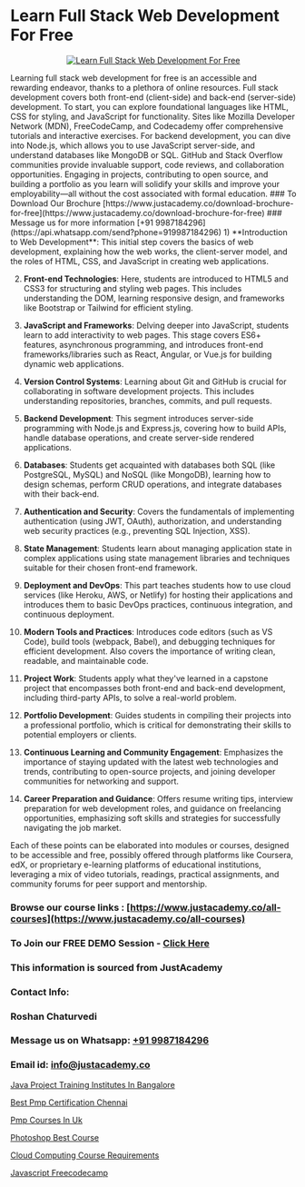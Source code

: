 # Learn Full Stack Web Development For Free

<p align="center">
  <a href="https://justacademy.co/program-detail/full-stack-web-development">
    <img src="https://justacademy.co/storage2/program_images/1704700371.webp" alt="Learn Full Stack Web Development For Free">
  </a>
</p>
Learning full stack web development for free is an accessible and rewarding endeavor, thanks to a plethora of online resources. Full stack development covers both front-end (client-side) and back-end (server-side) development. To start, you can explore foundational languages like HTML, CSS for styling, and JavaScript for functionality. Sites like Mozilla Developer Network (MDN), FreeCodeCamp, and Codecademy offer comprehensive tutorials and interactive exercises. For backend development, you can dive into Node.js, which allows you to use JavaScript server-side, and understand databases like MongoDB or SQL. GitHub and Stack Overflow communities provide invaluable support, code reviews, and collaboration opportunities. Engaging in projects, contributing to open source, and building a portfolio as you learn will solidify your skills and improve your employability—all without the cost associated with formal education.
### To Download Our Brochure [https://www.justacademy.co/download-brochure-for-free](https://www.justacademy.co/download-brochure-for-free)
### Message us for more information [+91 9987184296](https://api.whatsapp.com/send?phone=919987184296)
1) **Introduction to Web Development**: This initial step covers the basics of web development, explaining how the web works, the client-server model, and the roles of HTML, CSS, and JavaScript in creating web applications.

2) **Front-end Technologies**: Here, students are introduced to HTML5 and CSS3 for structuring and styling web pages. This includes understanding the DOM, learning responsive design, and frameworks like Bootstrap or Tailwind for efficient styling.

3) **JavaScript and Frameworks**: Delving deeper into JavaScript, students learn to add interactivity to web pages. This stage covers ES6+ features, asynchronous programming, and introduces front-end frameworks/libraries such as React, Angular, or Vue.js for building dynamic web applications.

4) **Version Control Systems**: Learning about Git and GitHub is crucial for collaborating in software development projects. This includes understanding repositories, branches, commits, and pull requests.

5) **Backend Development**: This segment introduces server-side programming with Node.js and Express.js, covering how to build APIs, handle database operations, and create server-side rendered applications.

6) **Databases**: Students get acquainted with databases both SQL (like PostgreSQL, MySQL) and NoSQL (like MongoDB), learning how to design schemas, perform CRUD operations, and integrate databases with their back-end.

7) **Authentication and Security**: Covers the fundamentals of implementing authentication (using JWT, OAuth), authorization, and understanding web security practices (e.g., preventing SQL Injection, XSS).

8) **State Management**: Students learn about managing application state in complex applications using state management libraries and techniques suitable for their chosen front-end framework.

9) **Deployment and DevOps**: This part teaches students how to use cloud services (like Heroku, AWS, or Netlify) for hosting their applications and introduces them to basic DevOps practices, continuous integration, and continuous deployment.

10) **Modern Tools and Practices**: Introduces code editors (such as VS Code), build tools (webpack, Babel), and debugging techniques for efficient development. Also covers the importance of writing clean, readable, and maintainable code.

11) **Project Work**: Students apply what they've learned in a capstone project that encompasses both front-end and back-end development, including third-party APIs, to solve a real-world problem.

12) **Portfolio Development**: Guides students in compiling their projects into a professional portfolio, which is critical for demonstrating their skills to potential employers or clients.

13) **Continuous Learning and Community Engagement**: Emphasizes the importance of staying updated with the latest web technologies and trends, contributing to open-source projects, and joining developer communities for networking and support.

14) **Career Preparation and Guidance**: Offers resume writing tips, interview preparation for web development roles, and guidance on freelancing opportunities, emphasizing soft skills and strategies for successfully navigating the job market.

Each of these points can be elaborated into modules or courses, designed to be accessible and free, possibly offered through platforms like Coursera, edX, or proprietary e-learning platforms of educational institutions, leveraging a mix of video tutorials, readings, practical assignments, and community forums for peer support and mentorship.

### Browse our course links : [https://www.justacademy.co/all-courses](https://www.justacademy.co/all-courses) 
### To Join our FREE DEMO Session - [Click Here](https://www.justacademy.co/register-for-course-demo)


### This information is sourced from JustAcademy
### Contact Info:
### Roshan Chaturvedi
### Message us on Whatsapp: [+91 9987184296](https://api.whatsapp.com/send?phone=919987184296)
### Email id: [info@justacademy.co](mailto:info@justacademy.co)
                
[Java Project Training Institutes In Bangalore](https://www.linkedin.com/pulse/java-project-training-institutes-bangalore-justacademy-liverpool-mvg9f?trackingId=Q3HzeA2XQSmSdVeydGLgDA%3D%3D&lipi=urn%3Ali%3Apage%3Ad_flagship3_company_admin%3BeTOZKBOtR5Sz3gxxSDhWug%3D%3D)

[Best Pmp Certification Chennai](https://www.linkedin.com/pulse/best-pmp-certification-chennai-justacademy-beangaluru-orrzc?trackingId=L8A%2FK0IJlSBtZUsFsaF7Bw%3D%3D&lipi=urn%3Ali%3Apage%3Ad_flagship3_company_admin%3Bx8y7hAo2S%2Fe2HLe3couk6g%3D%3D)

[Pmp Courses In Uk](https://medium.com/@mahi3106/pmp-courses-in-uk-cbd296a87d14)

[Photoshop Best Course](https://medium.com/@negishivu99/photoshop-best-course-c0f3eb28b30e)

[Cloud Computing Course Requirements](https://justacademyin.github.io/justacademy/cloud-computing-course-requirements)

[Javascript Freecodecamp](https://justacademyin.github.io/justacademy/javascript-freecodecamp)


